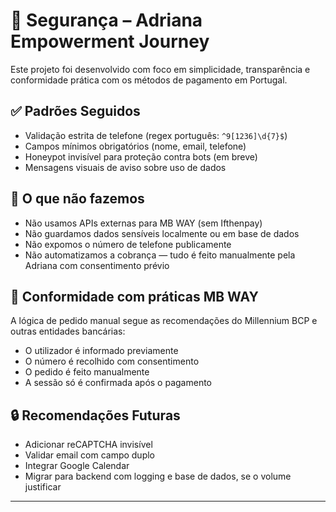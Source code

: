 # 🔐 Segurança – Adriana Empowerment Journey

Este projeto foi desenvolvido com foco em simplicidade, transparência e conformidade prática com os métodos de pagamento em Portugal.

## ✅ Padrões Seguidos

- Validação estrita de telefone (regex português: `^9[1236]\d{7}$`)
- Campos mínimos obrigatórios (nome, email, telefone)
- Honeypot invisível para proteção contra bots (em breve)
- Mensagens visuais de aviso sobre uso de dados

## 🚫 O que não fazemos

- Não usamos APIs externas para MB WAY (sem Ifthenpay)
- Não guardamos dados sensíveis localmente ou em base de dados
- Não expomos o número de telefone publicamente
- Não automatizamos a cobrança — tudo é feito manualmente pela Adriana com consentimento prévio

## 🧠 Conformidade com práticas MB WAY

A lógica de pedido manual segue as recomendações do Millennium BCP e outras entidades bancárias:
- O utilizador é informado previamente
- O número é recolhido com consentimento
- O pedido é feito manualmente
- A sessão só é confirmada após o pagamento

## 🔒 Recomendações Futuras

- Adicionar reCAPTCHA invisível
- Validar email com campo duplo
- Integrar Google Calendar
- Migrar para backend com logging e base de dados, se o volume justificar

---
